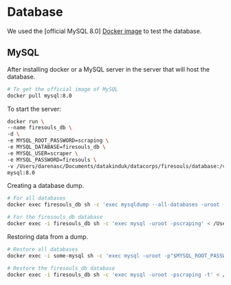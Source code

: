 # Database

We used the [official MySQL 8.0] [Docker image](https://hub.docker.com/_/mysql) to test the database.

## MySQL
After installing docker or a MySQL server in the server that will host the database.

```sh
# To get the official image of MySQL
docker pull mysql:8.0
```

To start the server:
```sh
docker run \
--name firesouls_db \
-d \
-e MYSQL_ROOT_PASSWORD=scraping \
-e MYSQL_DATABASE=firesouls_db \
-e MYSQL_USER=scraper \
-e MYSQL_PASSWORD=firesouls \
-v /Users/darenasc/Documents/datakinduk/datacorps/firesouls/database:/var/lib/mysql \
mysql:8.0
```

Creating a database dump.

```sh
# For all databases
docker exec firesouls_db sh -c 'exec mysqldump --all-databases -uroot -p"$MYSQL_ROOT_PASSWORD"' > /Users/darenasc/Documents/datakinduk/datacorps/firesouls/database/all-databases.sql

# For the firesouls_db database
docker exec -i firesouls_db sh -c 'exec mysql -uroot -pscraping' < /Users/darenasc/Documents/datakinduk/datacorps/firesouls/database/firesouls_db.sql
```

Restoring data from a dump.

```sh
# Restore all databases
docker exec -i some-mysql sh -c 'exec mysql -uroot -p"$MYSQL_ROOT_PASSWORD"' < /Users/darenasc/Documents/datakinduk/datacorps/firesouls/database/all-databases.sql

# Restore the firesouls_db database
docker exec -i firesouls_db sh -c 'exec mysql -uroot -pscraping -t' < /Users/darenasc/Documents/datakinduk/datacorps/firesouls/database/firesouls_db.sql
```